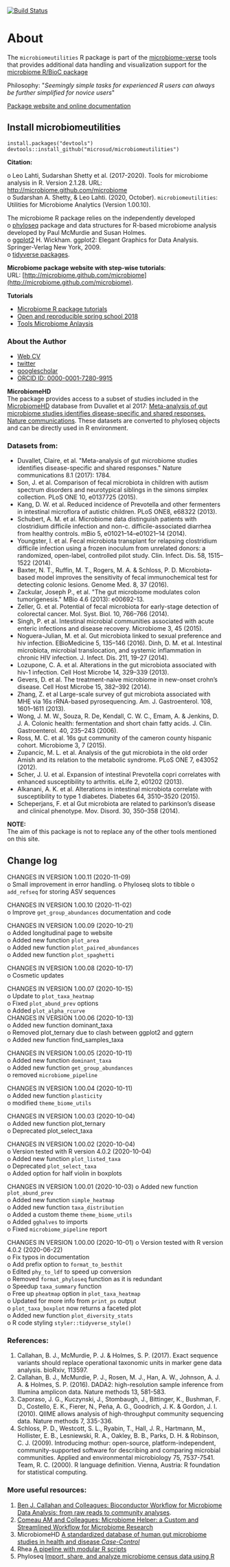 

[![Build Status](https://travis-ci.org/microsud/microbiomeutilities.svg?branch=master)](https://travis-ci.org/microsud/microbiomeutilities)   


# About  
The `microbiomeutilities` R package is part of the [microbiome-verse](https://github.com/microbiome) tools that provides additional data handling and visualization support for the [microbiome R/BioC package](https://microbiome.github.io/tutorials/)   

Philosophy: "*Seemingly simple tasks for experienced R users can always be further simplified for novice users*"  

[Package website and online documentation](https://microsud.github.io/microbiomeutilities/)  
 
## Install microbiomeutilities    

```
install.packages("devtools")
devtools::install_github("microsud/microbiomeutilities")

```  
**Citation:**   

  o Leo Lahti, Sudarshan Shetty et al. (2017-2020). Tools for microbiome analysis in R. Version 2.1.28. URL: http://microbiome.github.com/microbiome      
  o Sudarshan A. Shetty, & Leo Lahti. (2020, October). `microbiomeutilities`: Utilities for Microbiome Analytics (Version 1.00.10).   
  
  
The microbiome R package relies on the independently developed   
o [phyloseq](https://github.com/joey711/phyloseq) package and data structures for R-based microbiome analysis  developed by Paul McMurdie and Susan Holmes.  
o [ggplot2](http://ggplot2.org/) H. Wickham. ggplot2: Elegant Graphics for Data Analysis. Springer-Verlag New York, 2009.  
o [tidyverse packages](https://www.tidyverse.org/).  

**Microbiome package website with step-wise tutorials**:  
URL: [http://microbiome.github.com/microbiome](http://microbiome.github.com/microbiome).  

**Tutorials**  
* [Microbiome R package tutorials](http://microbiome.github.io/microbiome/)  
* [Open and reproducible spring school 2018](https://mibwurrepo.github.io/Microbial-bioinformatics-introductory-course-Material-2018/introduction.html)   
* [Tools Microbiome Anlaysis](https://microsud.github.io/Tools-Microbiome-Analysis/)   
 
### About the Author   
* [Web CV](https://microsud.github.io/gutmicrobe_webpage.io/)  
* [twitter](https://twitter.com/gutmicrobe)   
* [googlescholar](https://scholar.google.nl/citations?hl=en&user=Vahc6LUAAAAJ&view_op=list_works&sortby=pubdate)  
* [ORCID ID: 0000-0001-7280-9915](http://orcid.org/0000-0001-7280-9915)   


**MicrobiomeHD**   
The package provides access to a subset of studies included in the [MicrobiomeHD](https://zenodo.org/record/840333#.WuYuDoiFM2w) database from Duvallet et al 2017: [Meta-analysis of gut microbiome studies identifies disease-specific and shared responses. Nature communications](https://www.nature.com/articles/s41467-017-01973-8). These datasets are converted to phyloseq objects and can be directly used in R environment.  

### Datasets from:  
* Duvallet, Claire, et al. "Meta-analysis of gut microbiome studies identifies disease-specific and shared responses." Nature communications 8.1 (2017): 1784.   
* Son, J. et al. Comparison of fecal microbiota in children with autism spectrum disorders and neurotypical siblings in the simons simplex collection. PLoS ONE 10, e0137725 (2015).  
* Kang, D. W. et al. Reduced incidence of Prevotella and other fermenters in intestinal microflora of autistic children. PLoS ONE8, e68322 (2013).  
* Schubert, A. M. et al. Microbiome data distinguish patients with clostridium difficile infection and non-c. difficile-associated diarrhea from healthy controls. mBio 5, e01021–14–e01021–14 (2014).  
* Youngster, I. et al. Fecal microbiota transplant for relapsing clostridium difficile infection using a frozen inoculum from unrelated donors: a randomized, open-label, controlled pilot study. Clin. Infect. Dis. 58, 1515–1522 (2014).  
* Baxter, N. T., Ruffin, M. T., Rogers, M. A. & Schloss, P. D. Microbiota-based model improves the sensitivity of fecal immunochemical test for detecting colonic lesions. Genome Med. 8, 37 (2016).  
* Zackular, Joseph P., et al. "The gut microbiome modulates colon tumorigenesis." MBio 4.6 (2013): e00692-13.
* Zeller, G. et al. Potential of fecal microbiota for early-stage detection of colorectal cancer. Mol. Syst. Biol. 10, 766–766 (2014).
* Singh, P. et al. Intestinal microbial communities associated with acute enteric infections and disease recovery. Microbiome 3, 45 (2015).  
* Noguera-Julian, M. et al. Gut microbiota linked to sexual preference and hiv infection. EBioMedicine 5, 135–146 (2016).
Dinh, D. M. et al. Intestinal microbiota, microbial translocation, and systemic inflammation in chronic HIV infection. J. Infect. Dis. 211, 19–27 (2014).  
* Lozupone, C. A. et al. Alterations in the gut microbiota associated with hiv-1 infection. Cell Host Microbe 14, 329–339 (2013).
* Gevers, D. et al. The treatment-naive microbiome in new-onset crohn’s disease. Cell Host Microbe 15, 382–392 (2014).
* Zhang, Z. et al Large-scale survey of gut microbiota associated with MHE via 16s rRNA-based pyrosequencing. Am. J. Gastroenterol. 108, 1601–1611 (2013).  
* Wong, J. M. W., Souza, R. De, Kendall, C. W. C., Emam, A. & Jenkins, D. J. A. Colonic health: fermentation and short chain fatty acids. J. Clin. Gastroenterol. 40, 235–243 (2006).  
* Ross, M. C. et al. 16s gut community of the cameron county hispanic cohort. Microbiome 3, 7 (2015).
* Zupancic, M. L. et al. Analysis of the gut microbiota in the old order Amish and its relation to the metabolic syndrome. PLoS ONE 7, e43052 (2012).  
* Scher, J. U. et al. Expansion of intestinal Prevotella copri correlates with enhanced susceptibility to arthritis. eLife 2, e01202 (2013).  
* Alkanani, A. K. et al. Alterations in intestinal microbiota correlate with susceptibility to type 1 diabetes. Diabetes 64, 3510–3520 (2015).  
* Scheperjans, F. et al Gut microbiota are related to parkinson’s disease and clinical phenotype. Mov. Disord. 30, 350–358 (2014).

**NOTE:**  
The aim of this package is not to replace any of the other tools mentioned on this site.  
## Change log  

CHANGES IN VERSION 1.00.11 (2020-11-09)  
  o Small improvement in error handling.
  o Phyloseq slots to tibble
  o `add_refseq` for storing ASV sequences
  
CHANGES IN VERSION 1.00.10 (2020-11-02)  
  o Improve `get_group_abundances` documentation and code   

CHANGES IN VERSION 1.00.09 (2020-10-21)  
  o Added longitudinal page to website   
  o Added new function `plot_area`  
  o Added new function `plot_paired_abundances`  
  o Added new function `plot_spaghetti`   
  
CHANGES IN VERSION 1.00.08 (2020-10-17)  
  o Cosmetic updates   

CHANGES IN VERSION 1.00.07 (2020-10-15)  
  o Update to `plot_taxa_heatmap`    
  o Fixed `plot_abund_prev` options   
  o Added `plot_alpha_rcurve`   
CHANGES IN VERSION 1.00.06 (2020-10-13)  
  o Added new function dominant_taxa  
  o Removed plot_ternary due to clash between ggplot2 and ggtern    
  o Added new function find_samples_taxa    
  
CHANGES IN VERSION 1.00.05 (2020-10-11)  
  o Added new function `dominant_taxa`  
  o Added new function `get_group_abundances`    
  o removed `microbiome_pipeline`   
  
CHANGES IN VERSION 1.00.04 (2020-10-11)   
  o Added new function `plasticity`    
  o modified `theme_biome_utils`    
  
CHANGES IN VERSION 1.00.03 (2020-10-04)   
  o Added new function plot_ternary    
  o Deprecated plot_select_taxa    
  
CHANGES IN VERSION 1.00.02 (2020-10-04)   
  o Version tested with R version 4.0.2 (2020-10-04)         
  o Added new function `plot_listed_taxa`  
  o Deprecated `plot_select_taxa`  
  o Added option for half violin in boxplots     
  
CHANGES IN VERSION 1.00.01 (2020-10-03)
  o Added new function `plot_abund_prev`  
  o Added new function `simple_heatmap`  
  o Added new function `taxa_distribution`    
  o Added a custom theme `theme_biome_utils`    
  o Added `gghalves` to imports   
  o Fixed `microbiome_pipeline` report   
  
CHANGES IN VERSION 1.00.00 (2020-10-01)
  o Version tested with R version 4.0.2 (2020-06-22)     
  o Fix typos in documentation  
  o Add prefix option to `format_to_besthit`  
  o Edited `phy_to_ldf` to speed up conversion  
  o Removed `format_phyloseq` function as it is redundant   
  o Speedup `taxa_summary` function  
  o Free up `pheatmap` option in `plot_taxa_heatmap`  
  o Updated for more info from `print_ps` output  
  o `plot_taxa_boxplot` now returns a faceted plot  
  o Added new function `plot_diversity_stats`  
  o R code styling `styler::tidyverse_style()` 
  
### References:
1. Callahan, B. J., McMurdie, P. J. & Holmes, S. P. (2017). Exact sequence variants should replace operational taxonomic units in marker gene data analysis. bioRxiv, 113597.  
2. Callahan, B. J., McMurdie, P. J., Rosen, M. J., Han, A. W., Johnson, A. J. A. & Holmes, S. P. (2016). DADA2: high-resolution sample inference from Illumina amplicon data. Nature methods 13, 581-583.  
3. Caporaso, J. G., Kuczynski, J., Stombaugh, J., Bittinger, K., Bushman, F. D., Costello, E. K., Fierer, N., Peña, A. G., Goodrich, J. K. & Gordon, J. I. (2010). QIIME allows analysis of high-throughput community sequencing data. Nature methods 7, 335-336.  
4. Schloss, P. D., Westcott, S. L., Ryabin, T., Hall, J. R., Hartmann, M., Hollister, E. B., Lesniewski, R. A., Oakley, B. B., Parks, D. H. & Robinson, C. J. (2009). Introducing mothur: open-source, platform-independent, community-supported software for describing and comparing microbial communities. Applied and environmental microbiology 75, 7537-7541.  
Team, R. C. (2000). R language definition. Vienna, Austria: R foundation for statistical computing.  
 
### More useful resources:  
1. [Ben J. Callahan and Colleagues: Bioconductor Workflow for Microbiome Data Analysis: from raw reads to community analyses](https://f1000research.com/articles/5-1492/v2).   
2. [Comeau AM and Colleagues: Microbiome Helper: a Custom and Streamlined Workflow for Microbiome Research](http://msystems.asm.org/content/2/1/e00127-16)  
3.	MicrobiomeHD	[A standardized database of human gut microbiome studies in health and disease *Case-Control*](http://www.biorxiv.org/content/early/2017/05/08/134031)   
4.	Rhea	[A pipeline with modular R scripts](https://peerj.com/articles/2836/)  
5.	Phyloseq	[Import, share, and analyze microbiome census data using R](http://journals.plos.org/plosone/article?id=10.1371/journal.pone.0061217) 
